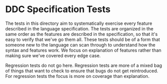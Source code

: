 
DDC Specification Tests
=======================

The tests in this directory aim to systematically exercise every feature described in the language specification. The tests are organized in the same order as the features are described in the specification, so that it's easy to verify that we've go them all. These tests should be of a form that someone new to the language can scan through to understand how the syntax and features work. We focus on explanation of features rather than making sure we've covered every edge case.

Regression tests do not go here. Regression tests are more of a mixed bag of things that want to check to ensure that bugs do not get reintroduced. For regression tests the focus is more on coverage than explanation.

